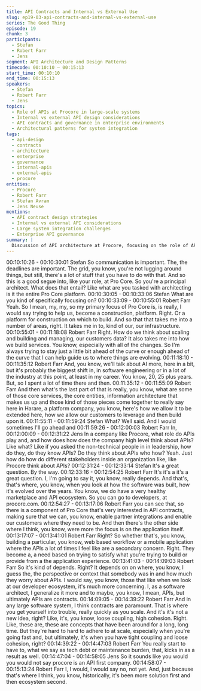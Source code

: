 ```yaml
---
title: API Contracts and Internal vs External Use
slug: ep19-03-api-contracts-and-internal-vs-external-use
series: The Good Thing
episode: 19
chunk: 3
participants:
  - Stefan
  - Robert Farr
  - Jens
segment: API Architecture and Design Patterns
timecode: 00:10:10 – 00:15:13
start_time: 00:10:10
end_time: 00:15:13
speakers:
  - Stefan
  - Robert Farr
  - Jens
topics:
  - Role of APIs at Procore in large-scale systems
  - Internal vs external API design considerations
  - API contracts and governance in enterprise environments
  - Architectural patterns for system integration
tags:
  - api-design
  - contracts
  - architecture
  - enterprise
  - governance
  - internal-apis
  - external-apis
  - procore
entities:
  - Procore
  - Robert Farr
  - Stefan Avram
  - Jens Neuse
mentions:
  - API contract design strategies
  - Internal vs external API considerations
  - Large system integration challenges
  - Enterprise API governance
summary: |
  Discussion of API architecture at Procore, focusing on the role of APIs in large systems, differences between internal and external API design approaches, and the challenges of maintaining contracts in enterprise environments.
---
```


00:10:10:26 - 00:10:30:01
Stefan
So communication is important. The, the deadlines are important. The grid, you know, you're not
lugging around things, but still, there's a lot of stuff that you have to do with that. And so this is a
good segue into, like your role, at Pro Core. So you're a principal architect. What does that
entail? Like what are you tasked with architecting is it the entire Pro Core platform.
00:10:30:05 - 00:10:33:06
Stefan
What are you kind of specifically focusing on?
00:10:33:09 - 00:10:55:01
Robert Farr
Yeah. So I mean, my, my, so my primary focus of Pro Core is, is really, I would say trying to help
us, become a construction, platform. Right. Or a platform for construction on which to build. And
so that that takes me into a number of areas, right. It takes me in to, kind of our, our
infrastructure.
00:10:55:01 - 00:11:18:08
Robert Farr
Right. How do we think about scaling and building and managing, our customers data? It also
takes me into how we build services. You know, especially with all of the changes. So I'm
always trying to stay just a little bit ahead of the curve or enough ahead of the curve that I can
help guide us to where things are evolving.
00:11:18:10 - 00:11:35:12
Robert Farr
And, you know, we'll talk about AI more, here in a bit, but it's probably the biggest shift in, in
software engineering or in a lot of the industry at this point, at least in my career. You know, 20,
25 plus years. But, so I spent a lot of time there and then.
00:11:35:12 - 00:11:55:09
Robert Farr
And then what's the last part of that is really, you know, what are some of those core services,
the core entities, information architecture that makes us up and those kind of those pieces come
together to really say here in Harare, a platform company, you know, here's how we allow it to
be extended here, how we allow our customers to leverage and then build upon it.
00:11:55:11 - 00:11:59:24
Stefan
What? Well said. And I would sometimes I'll go ahead and
00:11:59:26 - 00:12:00:03
Robert Farr
In,
00:12:00:09 - 00:12:31:22
Jens
In a company like Procore, what role do APIs play and, and how does how does the company
high level think about APIs? Like what? Like if you asked the non-technical people in in
leadership, how do they, do they know APIs? Do they think about APIs who how? Yeah. Just
how do how do different stakeholders inside an organization like, like Procore think about APIs?
00:12:31:24 - 00:12:33:14
Stefan
It's a great question. By the way.
00:12:33:16 - 00:12:54:25
Robert Farr
It's it's a it's a great question. I, I'm going to say it, you know, really depends. And that's, that's
where, you know, when you look at how the software was built, how it's evolved over the years.
You know, we do have a very healthy marketplace and API ecosystem. So you can go to
developers, at procore.com.
00:12:54:27 - 00:13:17:06
Robert Farr
you can see that, so there is a component of Pro Core that's very interested in API contracts,
making sure that we can, you know, enable partner integrations and enable our customers
where they need to be. And then there's the other side where I think, you know, were more the
focus is on the application itself.
00:13:17:07 - 00:13:41:01
Robert Farr
Right? So whether that's, you know, building a particular, you know, web based workflow or a
mobile application where the APIs a lot of times I feel like are a secondary concern. Right. They
become a, a need based on trying to satisfy what you're trying to build or provide from a the
application experience.
00:13:41:03 - 00:14:09:03
Robert Farr
So it's kind of depends. Right? It depends on on where, you know, I guess the, the perspective
or context that somebody was in and how much they worry about APIs. I would say, you know,
those that like when we look at our developer ecosystem, it's much more concerning. I, as a
software architect, I generalize it more and to maybe, you know, I mean, APIs, but ultimately
APIs are contracts.
00:14:09:05 - 00:14:39:22
Robert Farr
And in any large software system, I think contracts are paramount. That is where you get
yourself into trouble, really quickly as you scale. And it's it's not a new idea, right? Like, it's, you
know, loose coupling, high cohesion. Right. Like, these are, these are concepts that have been
around for a long, long time. But they're hard to hard to adhere to at scale, especially when
you're going fast and, but ultimately, it's when you have tight coupling and loose cohesion, right?
00:14:39:22 - 00:14:47:03
Robert Farr
You really start to have to, what we say as tech debt or maintenance burden, that, kicks in as a
result as well.
00:14:47:04 - 00:14:58:05
Jens
So it sounds like you would you would not say procore is an API first company.
00:14:58:07 - 00:15:13:24
Robert Farr
I, I would, I would say no, not yet. And, just because that's where I think, you know, historically,
it's been more solution first and then ecosystem second.